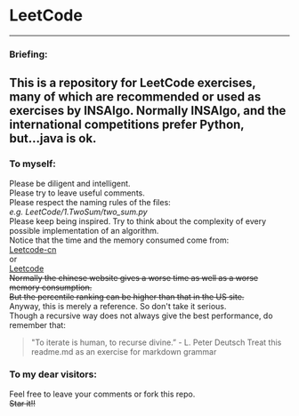 # LeetCode  
----
### Briefing:
**This is a repository for LeetCode exercises, many of which are recommended or used as exercises by INSAlgo. Normally INSAlgo, and the international competitions prefer Python, but...java is ok.**
----
### To myself:
Please be diligent and intelligent.   
Please try to leave useful comments.  
Please respect the naming rules of the files:  
	*e.g. LeetCode/1.TwoSum/two_sum.py*   
Please keep being inspired. Try to think about the complexity of every possible implementation of an algorithm.  
Notice that the time and the memory consumed come from:  
	<a href="https://leetcode-cn.com/" target="_blank">Leetcode-cn</a>  
	or  
	<a href="https://leetcode.com/" target="_blank">Leetcode</a>    
~~Normally the chinese website gives a worse time as well as a worse memory consumption.~~  
~~But the percentile ranking can be higher than that in the US site.~~  
Anyway, this is merely a reference. So don't take it serious.  
Though a recursive way does not always give the best performance, do remember that:  
>"To iterate is human, to recurse divine.” - L. Peter Deutsch 
Treat this readme.md as an exercise for markdown grammar

### To my dear visitors:  
Feel free to leave your comments or fork this repo.  
~~Star it!!~~		  

